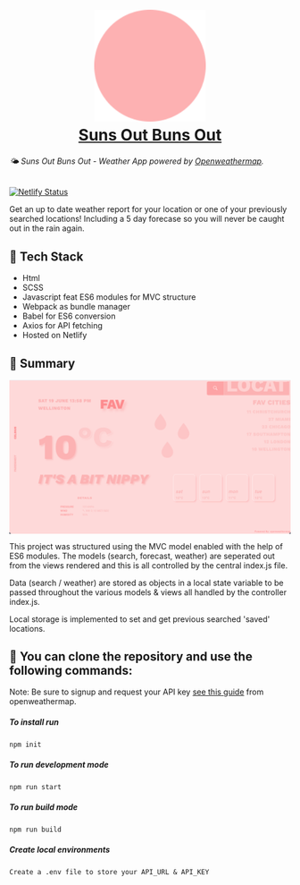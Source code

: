 <h1 align="center">
  <br>
  <a href="https://kb-weatherapp.netlify.app" target="__blank"><img src="/dist/img/icons/sun.svg" alt="Weather Forecastr" width="200"></a>
  <br>
  <a href="https://kb-weatherapp.netlify.app" target="__blank">Suns Out Buns Out</a>
  <br>
</h1>

###### 🌤 Suns Out Buns Out - Weather App powered by [Openweathermap](https://openweathermap.org/api).

[![Netlify Status](https://api.netlify.com/api/v1/badges/031ef24b-d318-4211-9e18-629ff9cbf9f8/deploy-status)](https://app.netlify.com/sites/kb-weatherapp/deploys)

Get an up to date weather report for your location or one of your previously searched locations! Including a 5 day forecase so you will never be caught out in the rain again.

## 🏓 Tech Stack

- Html
- SCSS
- Javascript feat ES6 modules for MVC structure
- Webpack as bundle manager
- Babel for ES6 conversion
- Axios for API fetching
- Hosted on Netlify

## 🥎 Summary

<img align='center' src="/dist/img/readMe.png" alt="Weather Forecastr">

This project was structured using the MVC model enabled with the help of ES6 modules. The models (search, forecast, weather) are seperated out from the views rendered and this is all controlled by the central index.js file.

Data (search / weather) are stored as objects in a local state variable to be passed throughout the various models & views all handled by the controller index.js.

Local storage is implemented to set and get previous searched 'saved' locations.

## 🚀 You can clone the repository and use the following commands:

Note: Be sure to signup and request your API key [see this guide](https://home.openweathermap.org/users/sign_in) from openweathermap.

##### To install run

```shell
npm init
```

##### To run development mode

```shell
npm run start
```

##### To run build mode

```shell
npm run build
```

##### Create local environments

```shell
Create a .env file to store your API_URL & API_KEY
```
